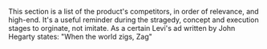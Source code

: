 This section is a list of the product's competitors, in order of relevance, and high-end. It's a useful reminder during the stragedy, concept and execution stages to orginate, not imitate. As a certain Levi's ad written by John Hegarty states: "When the world zigs,
Zag"